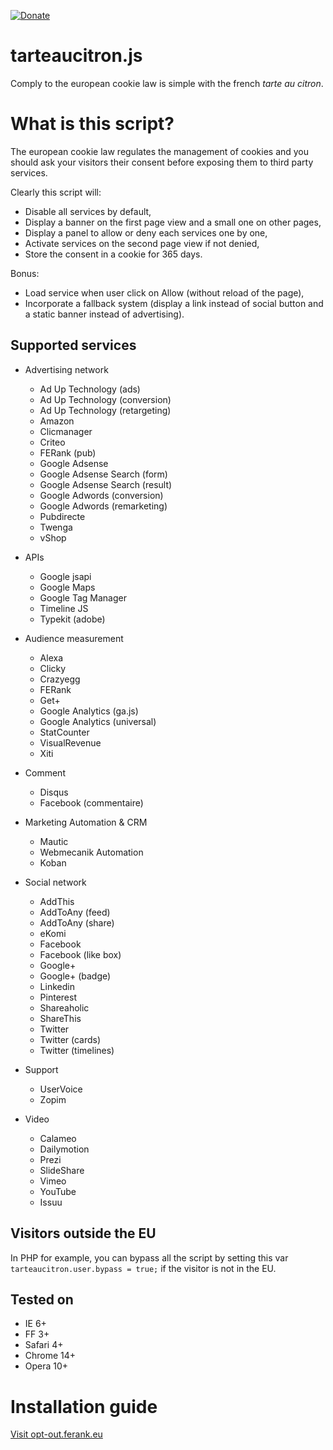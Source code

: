 [![Donate](https://img.shields.io/badge/Donate-PayPal-green.svg)](https://www.paypal.me/SASAICAGENCY)


tarteaucitron.js
================
Comply to the european cookie law is simple with the french *tarte au citron*.

# What is this script?
The european cookie law regulates the management of cookies and you should ask your visitors their consent before exposing them to third party services.

Clearly this script will:
- Disable all services by default,
- Display a banner on the first page view and a small one on other pages,
- Display a panel to allow or deny each services one by one,
- Activate services on the second page view if not denied,
- Store the consent in a cookie for 365 days.

Bonus:
- Load service when user click on Allow (without reload of the page),
- Incorporate a fallback system (display a link instead of social button and a static banner instead of advertising).

## Supported services
* Advertising network
  * Ad Up Technology (ads)
  * Ad Up Technology (conversion)
  * Ad Up Technology (retargeting)
  * Amazon
  * Clicmanager
  * Criteo
  * FERank (pub)
  * Google Adsense
  * Google Adsense Search (form)
  * Google Adsense Search (result)
  * Google Adwords (conversion)
  * Google Adwords (remarketing)
  * Pubdirecte
  * Twenga
  * vShop

* APIs
  * Google jsapi
  * Google Maps
  * Google Tag Manager
  * Timeline JS
  * Typekit (adobe)

* Audience measurement
  * Alexa
  * Clicky
  * Crazyegg
  * FERank
  * Get+
  * Google Analytics (ga.js)
  * Google Analytics (universal)
  * StatCounter
  * VisualRevenue
  * Xiti

* Comment
  * Disqus
  * Facebook (commentaire)

* Marketing Automation & CRM
  * Mautic
  * Webmecanik Automation
  * Koban

* Social network
  * AddThis
  * AddToAny (feed)
  * AddToAny (share)
  * eKomi
  * Facebook
  * Facebook (like box)
  * Google+
  * Google+ (badge)
  * Linkedin
  * Pinterest
  * Shareaholic
  * ShareThis
  * Twitter
  * Twitter (cards)
  * Twitter (timelines)

* Support
  * UserVoice
  * Zopim

* Video
  * Calameo
  * Dailymotion
  * Prezi
  * SlideShare
  * Vimeo
  * YouTube
  * Issuu


## Visitors outside the EU
In PHP for example, you can bypass all the script by setting this var `tarteaucitron.user.bypass = true;` if the visitor is not in the EU.

## Tested on
- IE 6+
- FF 3+
- Safari 4+
- Chrome 14+
- Opera 10+

# Installation guide
[Visit opt-out.ferank.eu](https://opt-out.ferank.eu/)
